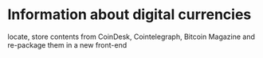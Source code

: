 Information about digital currencies
=======================

locate, store contents from CoinDesk, Cointelegraph, Bitcoin Magazine and re-package them in a new front-end

